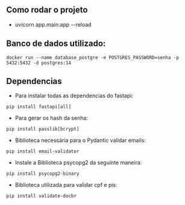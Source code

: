 ## Como rodar o projeto

* uvicorn app.main:app --reload


## Banco de dados utilizado:
```
docker run --name database_postgre -e POSTGRES_PASSWORD=senha -p 5432:5432 -d postgres:14
```

## Dependencias

* Para instalar todas as dependencias do fastapi:
```
pip install fastapi[all]
```

* Para gerar os hash da senha:
```
pip install passlib[bcrypt]
```

* Biblioteca necessária para o Pydantic validar emails:
```
pip install email-validator
```

* Instale a Biblioteca psycopg2 da seguinte maneira:
```
pip install psycopg2-binary
```

* Biblioteca utilizada para validar cpf e pis:
```
pip install validate-docbr
```
